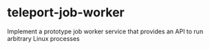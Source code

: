 # teleport-job-worker
Implement a prototype job worker service that provides an API to run arbitrary Linux processes
